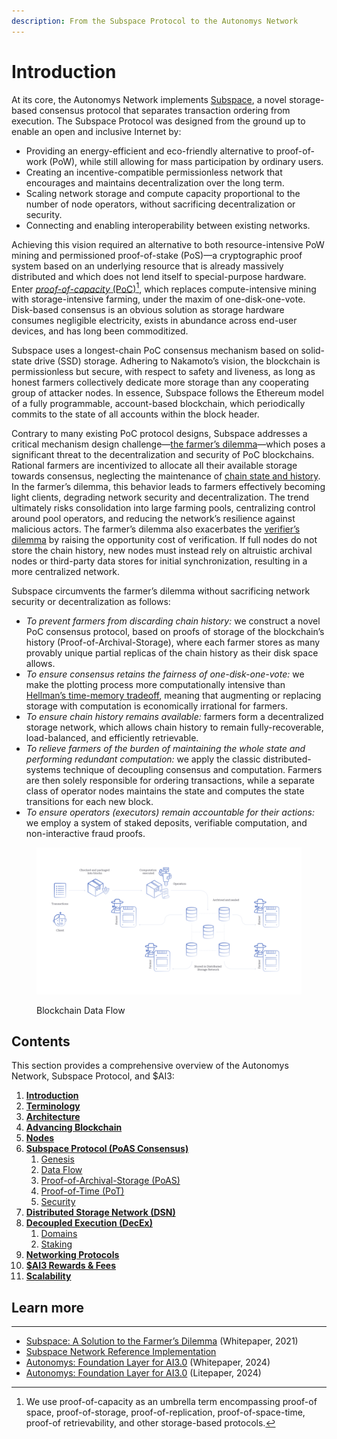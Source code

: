 ```yaml
---
description: From the Subspace Protocol to the Autonomys Network
---
```


# Introduction

At its core, the Autonomys Network implements [Subspace](https://cdn.prod.website-files.com/61526a2af87a54e565b0ae92/617759c00edd0e3bd279aa29_Subspace_%20A%20solution%20to%20the%20farmer's%20dilemma.pdf), a novel storage-based consensus protocol that separates transaction ordering from execution. The Subspace Protocol was designed from the ground up to enable an open and inclusive Internet by:

* Providing an energy-efficient and eco-friendly alternative to proof-of-work (PoW), while still allowing for mass participation by ordinary users.
* Creating an incentive-compatible permissionless network that encourages and maintains decentralization over the long term.
* Scaling network storage and compute capacity proportional to the number of node operators, without sacrificing decentralization or security.
* Connecting and enabling interoperability between existing networks.

Achieving this vision required an alternative to both resource-intensive PoW mining and permissioned proof-of-stake (PoS)—a cryptographic proof system based on an underlying resource that is already massively distributed and which does not lend itself to special-purpose hardware. Enter [_proof-of-capacity_ (PoC)](#user-content-fn-1)[^1], which replaces compute-intensive mining with storage-intensive farming, under the maxim of one-disk-one-vote. Disk-based consensus is an obvious solution as storage hardware consumes negligible electricity, exists in abundance across end-user devices, and has long been commoditized.

Subspace uses a longest-chain PoC consensus mechanism based on solid-state drive (SSD) storage. Adhering to Nakamoto’s vision, the blockchain is permissionless but secure, with respect to safety and liveness, as long as honest farmers collectively dedicate more storage than any cooperating group of attacker nodes. In essence, Subspace follows the Ethereum model of a fully programmable, account-based blockchain, which periodically commits to the state of all accounts within the block header.

Contrary to many existing PoC protocol designs, Subspace addresses a critical mechanism design challenge—[the farmer’s dilemma](https://cdn.prod.website-files.com/61526a2af87a54e565b0ae92/617759c00edd0e3bd279aa29_Subspace_%20A%20solution%20to%20the%20farmer's%20dilemma.pdf)—which poses a significant threat to the decentralization and security of PoC blockchains. Rational farmers are incentivized to allocate all their available storage towards consensus, neglecting the maintenance of [chain state and history](https://bitslog.com/2014/11/03/proof-of-local-blockchain-storage/). In the farmer’s dilemma, this behavior leads to farmers effectively becoming light clients, degrading network security and decentralization. The trend ultimately risks consolidation into large farming pools, centralizing control around pool operators, and reducing the network’s resilience against malicious actors. The farmer’s dilemma also exacerbates the [verifier’s dilemma](https://dx.doi.org/10.1145/2810103.2813659) by raising the opportunity cost of verification. If full nodes do not store the chain history, new nodes must instead rely on altruistic archival nodes or third-party data stores for initial synchronization, resulting in a more centralized network.

Subspace circumvents the farmer’s dilemma without sacrificing network security or decentralization as follows:

* _To prevent farmers from discarding chain history:_ we construct a novel PoC consensus protocol, based on proofs of storage of the blockchain’s history (Proof-of-Archival-Storage), where each farmer stores as many provably unique partial replicas of the chain history as their disk space allows.
* _To ensure consensus retains the fairness of one-disk-one-vote:_ we make the plotting process more computationally intensive than [Hellman’s time-memory tradeoff](https://ia.cr/2017/893), meaning that augmenting or replacing storage with computation is economically irrational for farmers.
* _To ensure chain history remains available:_ farmers form a decentralized storage network, which allows chain history to remain fully-recoverable, load-balanced, and efficiently retrievable.
* _To relieve farmers of the burden of maintaining the whole state and performing redundant computation:_ we apply the classic distributed-systems technique of decoupling consensus and computation. Farmers are then solely responsible for ordering transactions, while a separate class of operator nodes maintains the state and computes the state transitions for each new block.
* _To ensure operators (executors) remain accountable for their actions:_ we employ a system of staked deposits, verifiable computation, and non-interactive fraud proofs.

<figure><img src="../.gitbook/assets/infographic-blockchain-data-flow.png" alt=""><figcaption><p>Blockchain Data Flow</p></figcaption></figure>

## Contents

This section provides a comprehensive overview of the Autonomys Network, Subspace Protocol, and $AI3:

1. [**Introduction**](introduction.md)
2. [**Terminology**](terminology.md)
3. [**Architecture**](architecture-overview.md)
4. [**Advancing Blockchain**](advancing-blockchain.md)
5. [**Nodes**](network-architecture.md)
6. [**Subspace Protocol (PoAS Consensus)**](consensus/)
   1. [Genesis](consensus/genesis.md)
   2. [Data Flow](consensus/data-flow.md)
   3. [Proof-of-Archival-Storage (PoAS)](consensus/proof-of-archival-storage/)
   4. [Proof-of-Time (PoT)](consensus/proof-of-time.md)
   5. [Security](consensus/security.md)
7. [**Distributed Storage Network (DSN)**](distributed-storage-network.md)
8. [**Decoupled Execution (DecEx)**](decoupled-execution/)
   1. [Domains](decoupled-execution/domains/)
   2. [Staking](decoupled-execution/staking.md)
9. [**Networking Protocols**](networking-protocols.md)
10. [**$AI3 Rewards & Fees**](rewards-and-fees/)
11. [**Scalability**](scalability.md)

## Learn more

***

* [Subspace: A Solution to the Farmer’s Dilemma](https://cdn.prod.website-files.com/61526a2af87a54e565b0ae92/617759c00edd0e3bd279aa29_Subspace_%20A%20solution%20to%20the%20farmer's%20dilemma.pdf) (Whitepaper, 2021)
* [Subspace Network Reference Implementation](https://github.com/autonomys/subspace)
* [Autonomys: Foundation Layer for AI3.0](https://cdn.prod.website-files.com/66d7181179fbc331d39e9df0/6734a4bf4a74c3c5c6b01d34_autonomys_whitepaper.pdf) (Whitepaper, 2024)
* [Autonomys: Foundation Layer for AI3.0](https://autonomys-public-assets.s3.us-east-1.amazonaws.com/autonomys-lightpaper.pdf) (Litepaper, 2024)



[^1]: We use proof-of-capacity as an umbrella term encompassing proof-of space, proof-of-storage, proof-of-replication, proof-of-space-time, proof-of retrievability, and other storage-based protocols.
